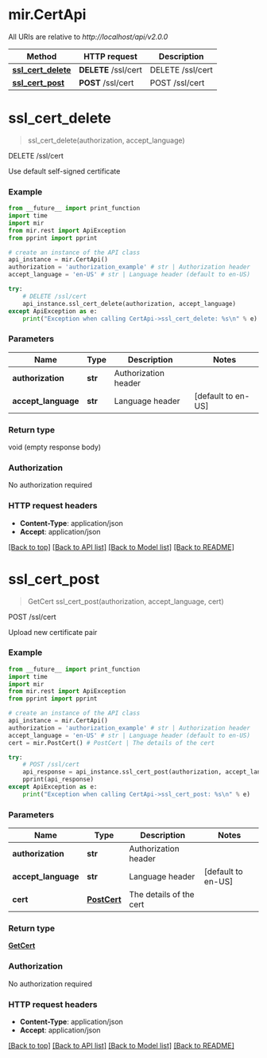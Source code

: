 # mir.CertApi

All URIs are relative to *http://localhost/api/v2.0.0*

Method | HTTP request | Description
------------- | ------------- | -------------
[**ssl_cert_delete**](CertApi.md#ssl_cert_delete) | **DELETE** /ssl/cert | DELETE /ssl/cert
[**ssl_cert_post**](CertApi.md#ssl_cert_post) | **POST** /ssl/cert | POST /ssl/cert


# **ssl_cert_delete**
> ssl_cert_delete(authorization, accept_language)

DELETE /ssl/cert

Use default self-signed certificate

### Example
```python
from __future__ import print_function
import time
import mir
from mir.rest import ApiException
from pprint import pprint

# create an instance of the API class
api_instance = mir.CertApi()
authorization = 'authorization_example' # str | Authorization header
accept_language = 'en-US' # str | Language header (default to en-US)

try:
    # DELETE /ssl/cert
    api_instance.ssl_cert_delete(authorization, accept_language)
except ApiException as e:
    print("Exception when calling CertApi->ssl_cert_delete: %s\n" % e)
```

### Parameters

Name | Type | Description  | Notes
------------- | ------------- | ------------- | -------------
 **authorization** | **str**| Authorization header | 
 **accept_language** | **str**| Language header | [default to en-US]

### Return type

void (empty response body)

### Authorization

No authorization required

### HTTP request headers

 - **Content-Type**: application/json
 - **Accept**: application/json

[[Back to top]](#) [[Back to API list]](../README.md#documentation-for-api-endpoints) [[Back to Model list]](../README.md#documentation-for-models) [[Back to README]](../README.md)

# **ssl_cert_post**
> GetCert ssl_cert_post(authorization, accept_language, cert)

POST /ssl/cert

Upload new certificate pair

### Example
```python
from __future__ import print_function
import time
import mir
from mir.rest import ApiException
from pprint import pprint

# create an instance of the API class
api_instance = mir.CertApi()
authorization = 'authorization_example' # str | Authorization header
accept_language = 'en-US' # str | Language header (default to en-US)
cert = mir.PostCert() # PostCert | The details of the cert

try:
    # POST /ssl/cert
    api_response = api_instance.ssl_cert_post(authorization, accept_language, cert)
    pprint(api_response)
except ApiException as e:
    print("Exception when calling CertApi->ssl_cert_post: %s\n" % e)
```

### Parameters

Name | Type | Description  | Notes
------------- | ------------- | ------------- | -------------
 **authorization** | **str**| Authorization header | 
 **accept_language** | **str**| Language header | [default to en-US]
 **cert** | [**PostCert**](PostCert.md)| The details of the cert | 

### Return type

[**GetCert**](GetCert.md)

### Authorization

No authorization required

### HTTP request headers

 - **Content-Type**: application/json
 - **Accept**: application/json

[[Back to top]](#) [[Back to API list]](../README.md#documentation-for-api-endpoints) [[Back to Model list]](../README.md#documentation-for-models) [[Back to README]](../README.md)

